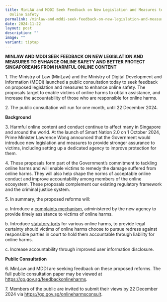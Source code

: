 ```yaml
---
title: MinLAW and MDDI Seek Feedback on New Legislation and Measures to Enhance
  Online Safety
permalink: /minlaw-and-mddi-seek-feedback-on-new-legislation-and-measures-to-enhance-online-safety/
date: 2024-11-22
layout: post
description: ""
image: ""
variant: tiptap
---
```

<p><strong>MINLAW AND MDDI SEEK FEEDBACK ON NEW LEGISLATION AND MEASURES TO ENHANCE ONLINE SAFETY AND BETTER PROTECT SINGAPOREANS FROM HARMFUL ONLINE CONTENT</strong>
</p>
<p>1. The Ministry of Law (MinLaw) and the Ministry of Digital Development
and Information (MDDI) launched a public consultation today to seek feedback
on proposed legislation and measures to enhance online safety. The proposals
target to enable victims of online harms to obtain assistance, and increase
the accountability of those who are responsible for online harms.</p>
<p>2. The public consultation will run for one month, until 22 December 2024.</p>
<p><strong>Background</strong>
</p>
<p>3. Harmful online content and conduct continue to affect many in Singapore
and around the world. At the launch of Smart Nation 2.0 on 1 October 2024,
Prime Minister Lawrence Wong announced that the Government would introduce
new legislation and measures to provide stronger assurance to victims,
including setting up a dedicated agency to improve protection for them.</p>
<p>4. These proposals form part of the Government’s commitment to tackling
online harms and will enable victims to remedy the damage suffered from
online harms. They will also help shape the norms of acceptable online
conduct and improve accountability among members of the online ecosystem.
These proposals complement our existing regulatory framework and the criminal
justice system.</p>
<p>5. In summary, the proposed reforms will:</p>
<p>a. Introduce a <u>complaints mechanism</u>, administered by the new agency
to provide timely assistance to victims of online harms.</p>
<p>b. Introduce <u>statutory torts</u> for various online harms, to provide
legal certainty should victims of online harms choose to pursue redress
against responsible parties in court to hold them accountable through liability
for online harms.</p>
<p>c. Increase accountability through improved user information disclosure.</p>
<p><strong>Public Consultation</strong>
</p>
<p>6. MinLaw and MDDI are seeking feedback on these proposed reforms. The
full public consultation paper may be viewed at <a href="https://go.gov.sg/feedbackonlineharms" rel="noopener noreferrer nofollow" target="_blank">https://go.gov.sg/feedbackonlineharms</a>.</p>
<p>7. Members of the public are invited to submit their views by 22 December
2024 via <a href="https://go.gov.sg/onlineharmsconsult" rel="noopener noreferrer nofollow" target="_blank">https://go.gov.sg/onlineharmsconsult</a>.
<br>
</p>